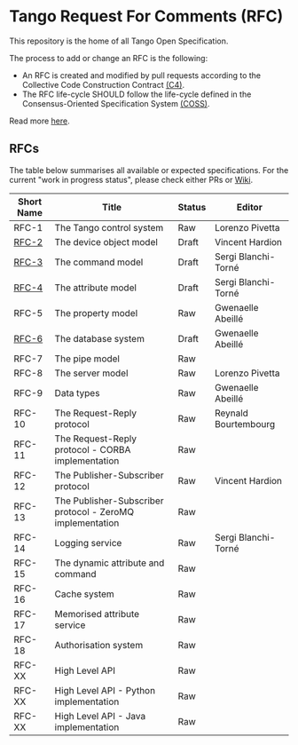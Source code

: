 # Tango Request For Comments (RFC)

This repository is the home of all Tango Open Specification.

The process to add or change an RFC is the following:

- An RFC is created and modified by pull requests according to the Collective Code Construction Contract [(C4)](https://github.com/unprotocols/rfc/blob/master/1/README.md).
- The RFC life-cycle SHOULD follow the life-cycle defined in the Consensus-Oriented Specification System [(COSS)](https://github.com/unprotocols/rfc/blob/master/2/README.md).

Read more [here](https://github.com/tango-controls/rfc/wiki).

## RFCs

The table below summarises all available or expected specifications. For the current "work in progress status", please 
check either PRs or [Wiki](https://github.com/tango-controls/rfc/wiki/Work-in-Progress-RFCs).  

Short Name             | Title                                                         | Status     | Editor
-----------------------|---------------------------------------------------------------|------------|-------
RFC-1   | The Tango control system                                       | Raw          | Lorenzo Pivetta
[RFC-2](2/device.md)   | The device object model                                        | Draft        | Vincent Hardion
[RFC-3](3/command.md)   | The command model                                              | Draft      | Sergi Blanchi-Torné
[RFC-4](4/attribute.md)   | The attribute model                                            | Draft        | Sergi Blanchi-Torné
RFC-5   | The property model                                             | Raw          | Gwenaelle Abeillé
[RFC-6](6/database.md)   | The database system                                            | Draft          | Gwenaelle Abeillé
RFC-7   | The pipe model                                                 | Raw          |
RFC-8   | The server model                                               | Raw          | Lorenzo Pivetta
RFC-9   | Data types                                                     | Raw          | Gwenaelle Abeillé
RFC-10 | The Request-Reply protocol                                     | Raw          | Reynald Bourtembourg
RFC-11 | The Request-Reply protocol - CORBA implementation              | Raw          | 
RFC-12 | The Publisher-Subscriber protocol                              | Raw          | Vincent Hardion 
RFC-13 | The Publisher-Subscriber protocol - ZeroMQ implementation      | Raw          | 
RFC-14 | Logging service                                                | Raw          | Sergi Blanchi-Torné
RFC-15 | The dynamic attribute and command                              | Raw          | 
RFC-16 | Cache system                                                   | Raw          | 
RFC-17 | Memorised attribute service                                    | Raw          | 
RFC-18 | Authorisation system                                           | Raw          | 
RFC-XX | High Level API                                                 | Raw          | 
RFC-XX | High Level API - Python implementation                         | Raw          | 
RFC-XX | High Level API - Java   implementation                         | Raw          | 
